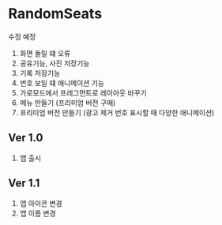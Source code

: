 RandomSeats
===========
수정 예정
1. 화면 돌릴 떄 오류
2. 공유기능, 사진 저장기능
3. 기록 저장기능
4. 번호 보일 떄 애니메이션 기능
5. 가로모드에서 프레그먼트로 레이아웃 바꾸기
6. 메뉴 만들기 (프리미엄 버전 구매)
7. 프리미엄 버전 만들기 (광고 제거 번호 표시할 때 다양한 애니메이션)

## Ver 1.0
1. 앱 출시

## Ver 1.1
1. 앱 아이콘 변경
2. 앱 이름 변경
